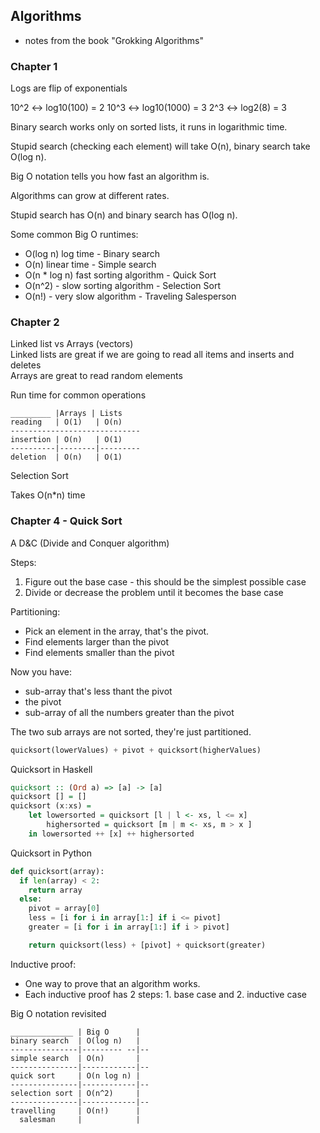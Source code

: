 ## Algorithms

  - notes from the book "Grokking Algorithms"

### Chapter 1

Logs are flip of exponentials

10^2 <-> log10(100) = 2
10^3 <-> log10(1000) = 3
2^3 <-> log2(8) = 3

Binary search works only on sorted lists, it runs in logarithmic time.

Stupid search (checking each element) will take O(n), binary search take O(log n).

Big O notation tells you how fast an algorithm is.

Algorithms can grow at different rates.

Stupid search has O(n) and binary search has O(log n).

Some common Big O runtimes:
* O(log n) log time - Binary search
* O(n) linear time - Simple search
* O(n * log n) fast sorting algorithm - Quick Sort
* O(n^2) - slow sorting algorithm - Selection Sort
* O(n!) - very slow algorithm - Traveling Salesperson

### Chapter 2

Linked list vs Arrays (vectors)<br>
Linked lists are great if we are going to read all items and inserts and deletes<br>
Arrays are great to read random elements

Run time for common operations

```
_________ |Arrays | Lists
reading   | O(1)   | O(n)
-----------------------------
insertion | O(n)   | O(1)
----------|--------|---------
deletion  | O(n)   | O(1)
```

Selection Sort

Takes O(n*n) time

### Chapter 4 - Quick Sort

A D&C (Divide and Conquer algorithm)

Steps:
1. Figure out the base case - this should be the simplest possible case
2. Divide or decrease the problem until it becomes the base case

Partitioning:
* Pick an element in the array, that's the pivot.
* Find elements larger than the pivot
* Find elements smaller than the pivot

Now you have:
* sub-array that's less thant the pivot
* the pivot
* sub-array of all the numbers greater than the pivot

The two sub arrays are not sorted, they're just partitioned.

```python
quicksort(lowerValues) + pivot + quicksort(higherValues)
```

Quicksort in Haskell
```haskell
quicksort :: (Ord a) => [a] -> [a]
quicksort [] = []
quicksort (x:xs) =
    let lowersorted = quicksort [l | l <- xs, l <= x]
        highersorted = quicksort [m | m <- xs, m > x ]
    in lowersorted ++ [x] ++ highersorted
```

Quicksort in Python
```python
def quicksort(array):
  if len(array) < 2:
    return array
  else:
    pivot = array[0]
    less = [i for i in array[1:] if i <= pivot]
    greater = [i for i in array[1:] if i > pivot]

    return quicksort(less) + [pivot] + quicksort(greater)
```

Inductive proof:
* One way to prove that an algorithm works.
* Each inductive proof has 2 steps: 1. base case and 2. inductive case

Big O notation revisited

```
______________ | Big O      |
binary search  | O(log n)   |
---------------|--------- --|--
simple search  | O(n)       |
---------------|------------|--
quick sort     | O(n log n) |
---------------|------------|--
selection sort | O(n^2)     |
---------------|------------|--
travelling     | O(n!)      |
  salesman     |            |
```


